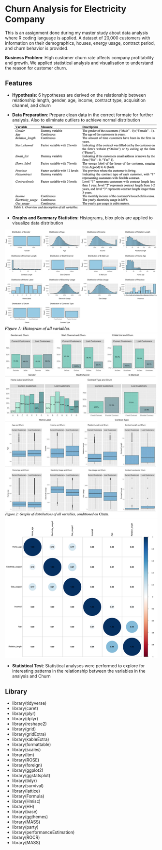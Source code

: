 # Churn Analysis for Electricity Company
This is an assignment done during my master study about data analysis  where R coding language is applied. A dataset of 20,000 customers with information on their demographics, houses, energy usage, contract period, and churn behavior is provided. 

**Business Problem**: High customer churn rate affects company profitability and growth. We applied statistical analysis and visualisation to understand the reason for customer churn.


## Features

- **Hypothesis**: 6 hypotheses are derived on the relationship between relationship length, gender, age, income, contract type, acquisition channel, and churn
  
- **Data Preparation**: Prepare clean data in the correct formate for further analysis. Also to eliminate outliers to achieve normal distribution
  ![alt text](https://github.com/haileyplay/ChurnAnalysis-ElectricityCompany/blob/main/1_Table.png?=25x30)
  
- **Graphs and Summary Statistics**: Histograms, blox plots are applied to visualize data distribution
  
![alt text](https://github.com/haileyplay/ChurnAnalysis-ElectricityCompany/blob/main/2.%20Histogram.png?raw=false)
![alt text](https://github.com/haileyplay/ChurnAnalysis-ElectricityCompany/blob/main/3.%20Historam.png?raw=false)
![alt text](https://github.com/haileyplay/ChurnAnalysis-ElectricityCompany/blob/main/4.%20Boxplot.png?raw=false)
![alt text](https://github.com/haileyplay/ChurnAnalysis-ElectricityCompany/blob/main/6.%20Correlation.png?raw=true)

- **Statistical Test**: Statistical analyses were performed to explore for interesting patterns in the relationship between the variables in the analysis and Churn
  
## Library
- library(tidyverse) 
- library(caret)
- library(plyr)
- library(dplyr) 
- library(reshape2)
- library(grid)
- library(gridExtra) 
- library(kableExtra) 
- library(formattable) 
- library(scales)
- library(ltm)
- library(ROSE)
- library(foreign) 
- library(ggplot2)
- library(ggstatsplot)
- library(tidyr)
- library(survival) 
- library(lattice) 
- library(Formula) 
- library(Hmisc)
- library(HH)
- library(base)
- library(ggthemes) 
- library(MASS)
- library(party) 
- library(performanceEstimation)
- library(ROCR)
- library(MASS)

